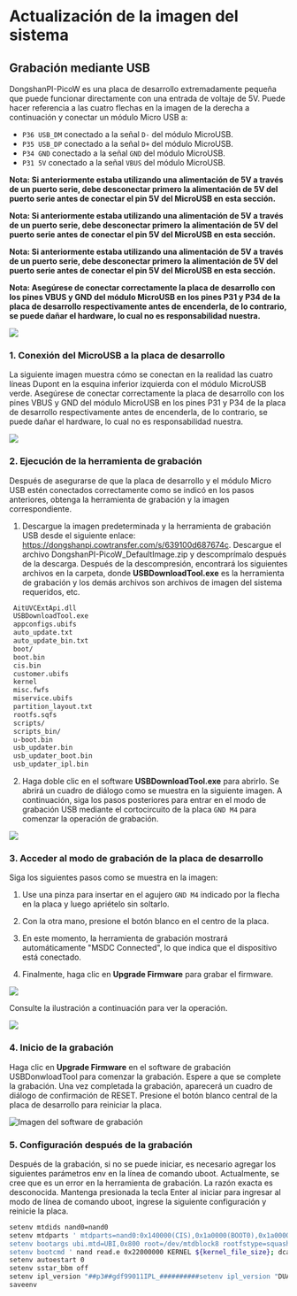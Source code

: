 # Actualización de la imagen del sistema

## Grabación mediante USB

DongshanPI-PicoW es una placa de desarrollo extremadamente pequeña que puede funcionar directamente con una entrada de voltaje de 5V. Puede hacer referencia a las cuatro flechas en la imagen de la derecha a continuación y conectar un módulo Micro USB a:

* `P36 USB_DM` conectado a la señal `D-` del módulo MicroUSB.
* `P35 USB_DP` conectado a la señal `D+` del módulo MicroUSB.
* `P34 GND` conectado a la señal `GND` del módulo MicroUSB.
* `P31 5V` conectado a la señal `VBUS` del módulo MicroUSB.

**Nota: Si anteriormente estaba utilizando una alimentación de 5V a través de un puerto serie, debe desconectar primero la alimentación de 5V del puerto serie antes de conectar el pin 5V del MicroUSB en esta sección.**

**Nota: Si anteriormente estaba utilizando una alimentación de 5V a través de un puerto serie, debe desconectar primero la alimentación de 5V del puerto serie antes de conectar el pin 5V del MicroUSB en esta sección.**

**Nota: Si anteriormente estaba utilizando una alimentación de 5V a través de un puerto serie, debe desconectar primero la alimentación de 5V del puerto serie antes de conectar el pin 5V del MicroUSB en esta sección.**

**Nota: Asegúrese de conectar correctamente la placa de desarrollo con los pines VBUS y GND del módulo MicroUSB en los pines P31 y P34 de la placa de desarrollo respectivamente antes de encenderla, de lo contrario, se puede dañar el hardware, lo cual no es responsabilidad nuestra.**



![](https://cdn.staticaly.com/gh/DongshanPI/Docs-Photos@master/DongshanPI-PicoW/DongshanPI-PicoW-TOPUSBLine.png)



### 1. Conexión del MicroUSB a la placa de desarrollo

La siguiente imagen muestra cómo se conectan en la realidad las cuatro líneas Dupont en la esquina inferior izquierda con el módulo MicroUSB verde. Asegúrese de conectar correctamente la placa de desarrollo con los pines VBUS y GND del módulo MicroUSB en los pines P31 y P34 de la placa de desarrollo respectivamente antes de encenderla, de lo contrario, se puede dañar el hardware, lo cual no es responsabilidad nuestra.

![](https://cdn.staticaly.com/gh/DongshanPI/Docs-Photos@master/DongshanPI-PicoW/DongshanPI-PicoW-FlashUsb.png)



### 2. Ejecución de la herramienta de grabación

Después de asegurarse de que la placa de desarrollo y el módulo Micro USB estén conectados correctamente como se indicó en los pasos anteriores, obtenga la herramienta de grabación y la imagen correspondiente.


1. Descargue la imagen predeterminada y la herramienta de grabación USB desde el siguiente enlace: https://dongshanpi.cowtransfer.com/s/639100d687674c. Descargue el archivo DongshanPI-PicoW_DefaultImage.zip y descomprímalo después de la descarga. Después de la descompresión, encontrará los siguientes archivos en la carpeta, donde **USBDownloadTool.exe** es la herramienta de grabación y los demás archivos son archivos de imagen del sistema requeridos, etc.

``` bash
 AitUVCExtApi.dll
 USBDownloadTool.exe
 appconfigs.ubifs
 auto_update.txt
 auto_update_bin.txt
 boot/
 boot.bin
 cis.bin
 customer.ubifs
 kernel
 misc.fwfs
 miservice.ubifs
 partition_layout.txt
 rootfs.sqfs
 scripts/
 scripts_bin/
 u-boot.bin
 usb_updater.bin
 usb_updater_boot.bin
 usb_updater_ipl.bin
```

2. Haga doble clic en el software **USBDownloadTool.exe** para abrirlo. Se abrirá un cuadro de diálogo como se muestra en la siguiente imagen. A continuación, siga los pasos posteriores para entrar en el modo de grabación USB mediante el cortocircuito de la placa `GND M4` para comenzar la operación de grabación.

![](https://jsd.cdn.zzko.cn/gh/DongshanPI/Docs-Photos@master/DongshanPI-PicoW/DongshanPI-PicoW-UsbDownTools.png)

### 3. Acceder al modo de grabación de la placa de desarrollo

Siga los siguientes pasos como se muestra en la imagen:

1. Use una pinza para insertar en el agujero `GND M4` indicado por la flecha en la placa y luego apriételo sin soltarlo.

2. Con la otra mano, presione el botón blanco en el centro de la placa.

3. En este momento, la herramienta de grabación mostrará automáticamente "MSDC Connected", lo que indica que el dispositivo está conectado.

4. Finalmente, haga clic en **Upgrade Firmware** para grabar el firmware.

![](H:\DongshanPI-PicoW\2023-04-10_在线资料整理\在线文档\DongshanPI-D1s\03-1_FlashSystem.assets\DongshanPI-PicoW-UsbDown2.png)

Consulte la ilustración a continuación para ver la operación.

![](https://jsd.cdn.zzko.cn/gh/DongshanPI/Docs-Photos@master/DongshanPI-PicoW/DongshanPI-PicoW-UsbDown3.png)

### 4. Inicio de la grabación

Haga clic en **Upgrade Firmware** en el software de grabación USBDonwloadTool para comenzar la grabación. Espere a que se complete la grabación. Una vez completada la grabación, aparecerá un cuadro de diálogo de confirmación de RESET. Presione el botón blanco central de la placa de desarrollo para reiniciar la placa.

![Imagen del software de grabación](https://jsd.cdn.zzko.cn/gh/DongshanPI/Docs-Photos@master/DongshanPI-PicoW/DongshanPI-PicoW-UsbDown4.png)


### 5. Configuración después de la grabación

Después de la grabación, si no se puede iniciar, es necesario agregar los siguientes parámetros env en la línea de comando uboot. Actualmente, se cree que es un error en la herramienta de grabación. La razón exacta es desconocida. Mantenga presionada la tecla Enter al iniciar para ingresar al modo de línea de comando uboot, ingrese la siguiente configuración y reinicie la placa.

```bash
setenv mtdids nand0=nand0
setenv mtdparts ' mtdparts=nand0:0x140000(CIS),0x1a0000(BOOT0),0x1a0000(BOOT1),0x40000(ENV),0x40000(ENV1),0x20000(KEY_CUST),0x500000(KERNEL),0x500000(RECOVERY),0x600000(rootfs),0xa0000(MISC),-(UBI)
setenv bootargs ubi.mtd=UBI,0x800 root=/dev/mtdblock8 rootfstype=squashfs ro init=/linuxrc LX_MEM=0x3FE0000 mma_heap=mma_heap_name0,miu=0,sz=0x1E00000 cma=2M highres=off mmap_reserved=fb,miu=0,sz=0x300000,max_start_off=0x3C00000,max_end_off=0x3F00000 ${mtdparts}
setenv bootcmd ' nand read.e 0x22000000 KERNEL ${kernel_file_size}; dcache on ; bootlogo 0 0 0 0; bootm 0x22000000;nand read.e 0x22000000 RECOVERY ${recovery_file_size}; dcache on ; bootm 0x22000000
setenv autoestart 0
setenv sstar_bbm off
setenv ipl_version "##p3##gdf99011IPL_##########setenv ipl_version "DUALENV=1 SILENT_CONSOLE=1 CFG_SDMMC_DISABLE=n ALK=1 SPINAND=1 CHIP=pioneer3""
saveenv
```